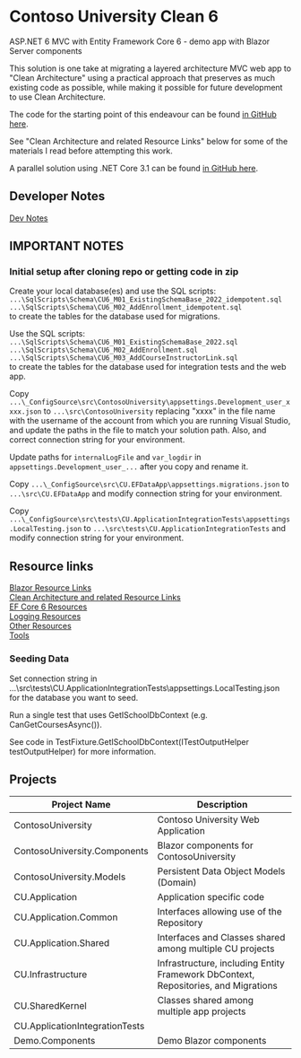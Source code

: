 # Contoso University Clean 6

ASP.NET 6 MVC with Entity Framework Core 6 - demo app with Blazor Server components

This solution is one take at migrating a layered architecture MVC web app
to "Clean Architecture" using a practical approach that preserves as much
existing code as possible, while making it possible for future development
to use Clean Architecture.

The code for the starting point of this endeavour can be found
[in GitHub here](https://github.com/bgoodearl/ContosoUniversity_dnc31_MVC).

See "Clean Architecture and related Resource Links" below for
some of the materials I read before attempting this work.

A parallel solution using .NET Core 3.1 can be found [in GitHub here](https://github.com/bgoodearl/ContosoU_dnc31_MVCB_Clean).

## Developer Notes

[Dev Notes](./_docs/CC6__DevNotes.md)<br/>

## IMPORTANT NOTES

### Initial setup after cloning repo or getting code in zip

Create your local database(es) and use the SQL scripts:<br/>
`...\SqlScripts\Schema\CU6_M01_ExistingSchemaBase_2022_idempotent.sql`<br/>
`...\SqlScripts\Schema\CU6_M02_AddEnrollment_idempotent.sql`<br/>
to create the tables for the database used for migrations.<br/>

Use the SQL scripts:<br/>
`...\SqlScripts\Schema\CU6_M01_ExistingSchemaBase_2022.sql`<br/>
`...\SqlScripts\Schema\CU6_M02_AddEnrollment.sql`<br/>
`...\SqlScripts\Schema\CU6_M03_AddCourseInstructorLink.sql`<br/>
to create the tables for the database used for integration tests and the web app.<br/>

Copy `...\_ConfigSource\src\ContosoUniversity\appsettings.Development_user_xxxx.json`
to `...\src\ContosoUniversity` replacing "xxxx" in the file name with the 
username of the account from which you are running Visual Studio, and
update the paths in the file to match your solution path.  Also,
and correct connection string for your environment.

Update paths for `internalLogFile` and `var_logdir`
in `appsettings.Development_user_...` after you copy and rename it.

Copy `...\_ConfigSource\src\CU.EFDataApp\appsettings.migrations.json`
to `...\src\CU.EFDataApp` and modify connection string for your environment.

Copy `...\_ConfigSource\src\tests\CU.ApplicationIntegrationTests\appsettings.LocalTesting.json`
to `...\src\tests\CU.ApplicationIntegrationTests` and modify connection string for your environment.

## Resource links

[Blazor Resource Links](./_docs/CC6_BlazorResources.md)<br/>
[Clean Architecture and related Resource Links](./_docs/CC6_CleanResources.md)<br/>
[EF Core 6 Resources](./_docs/CC6_EFCore6Resources.md)<br/>
[Logging Resources](./_docs/CC6_Logging.md)<br/>
[Other Resources](./_docs/CC6_Resources.md)<br/>
[Tools](./_docs/CC6_Tools.md)<br/>

### Seeding Data

Set connection string in ...\src\tests\CU.ApplicationIntegrationTests\appsettings.LocalTesting.json
for the database you want to seed.

Run a single test that uses GetISchoolDbContext (e.g. CanGetCoursesAsync()).

See code in TestFixture.GetISchoolDbContext(ITestOutputHelper testOutputHelper) for more information.

## Projects

Project Name                    | Description
-------------                   | ------------
ContosoUniversity               | Contoso University Web Application
ContosoUniversity.Components    | Blazor components for ContosoUniversity
ContosoUniversity.Models        | Persistent Data Object Models (Domain)
CU.Application                  | Application specific code
CU.Application.Common           | Interfaces allowing use of the Repository
CU.Application.Shared           | Interfaces and Classes shared among multiple CU projects
CU.Infrastructure               | Infrastructure, including Entity Framework DbContext, Repositories, and Migrations
CU.SharedKernel                 | Classes shared among multiple app projects
CU.ApplicationIntegrationTests  | 
Demo.Components                 | Demo Blazor components
